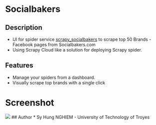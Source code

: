 # Socialbakers
## Description
* UI for spider service <a href='https://github.com/cappuccino286/scrapy_socialbakers'>scrapy_socialbakers</a> to scrape top 50 Brands - Facebook pages from Socialbakers.com
* Using Scrapy Cloud like a solution for deploying Scrapy spider.
## Features
* Manage your spiders from a dashboard.
* Visually scrape top brands with a single click
# Screenshot
<image src='../src/assets/screenshot.png'/>
## Author
* Sy Hung NGHIEM - University of Technology of Troyes